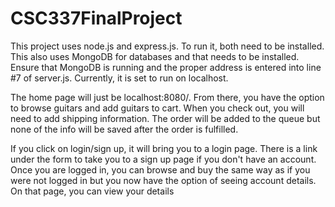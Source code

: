 # CSC337FinalProject

This project uses node.js and express.js.
To run it, both need to be installed.
This also uses MongoDB for databases and that needs to be installed.
Ensure that MongoDB is running and the proper address is entered into line #7 of server.js.
Currently, it is set to run on localhost.

The home page will just be localhost:8080/. From there, you have the option
to browse guitars and add guitars to cart. When you check out, you will need to add 
shipping information. The order will be added to the queue but none of the info will be
saved after the order is fulfilled. 

If you click on login/sign up, it will bring you to a login page. There is a link under
the form to take you to a sign up page if you don't have an account. Once you are logged in,
you can browse and buy the same way as if you were not logged in but you now have the option
of seeing account details. On that page, you can view your details
